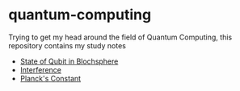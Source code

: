 # quantum-computing
Trying to get my head around the field of Quantum Computing, this repository contains my study notes

* [State of Qubit in Blochsphere](https://github.com/sohail/quantum-computing/blob/master/blochsphere.md)
* [Interference](https://github.com/sohail/quantum-computing/blob/master/interference.md)
* [Planck's Constant](https://github.com/sohail/quantum-computing/blob/master/plancksconstant.md)  
